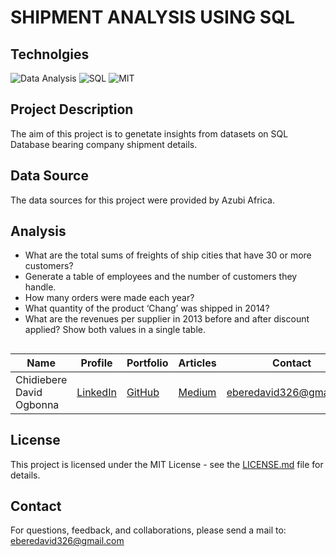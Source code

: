 # SHIPMENT ANALYSIS USING SQL

## Technolgies
![Data Analysis](https://img.shields.io/badge/Data-Analysis-lightgreen)
![SQL](https://img.shields.io/badge/SQL-lightgreen)
![MIT](https://img.shields.io/badge/MIT-License-lightgreen)

## Project Description

The aim of this project is to genetate insights from datasets on SQL Database bearing company shipment details.

## Data Source

The data sources for this project were provided by Azubi Africa.

## Analysis
- What are the total sums of freights of ship cities that have 30 or more customers?
- Generate a table of employees and the number of customers they handle.
- How many orders were made each year?
- What quantity of the product ‘Chang’ was shipped in 2014?
- What are the revenues per supplier in 2013 before and after discount applied? Show both values in a single table.

##

| Name | Profile | Portfolio | Articles | Contact |
| ---- | ------- | --------- | -------- | ------- |
| Chidiebere David Ogbonna | [LinkedIn](https://www.linkedin.com/in/chidieberedavidogbonna/) | [GitHub](https://github.com/iameberedavid) | [Medium](https://eberedavid.medium.com) | eberedavid326@gmail.com |

## License

This project is licensed under the MIT License - see the [LICENSE.md](LICENSE.md) file for details.

## Contact

For questions, feedback, and collaborations, please send a mail to: eberedavid326@gmail.com